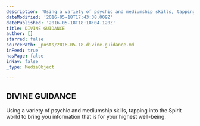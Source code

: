 ```yaml
---
description: 'Using a variety of psychic and mediumship skills, tapping into the Spirit world to bring you information that is for your highest well-being.'
dateModified: '2016-05-18T17:43:38.009Z'
datePublished: '2016-05-18T18:18:04.120Z'
title: DIVINE GUIDANCE
author: []
starred: false
sourcePath: _posts/2016-05-18-divine-guidance.md
inFeed: true
hasPage: false
inNav: false
_type: MediaObject

---
```

<article style=""><h1>DIVINE GUIDANCE</h1></article>

Using a variety of psychic and mediumship skills, tapping into the Spirit world to bring you information that is for your highest well-being.